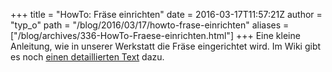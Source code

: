 +++
title = "HowTo: Fräse einrichten"
date = 2016-03-17T11:57:21Z
author = "typ_o"
path = "/blog/2016/03/17/howto-frase-einrichten"
aliases = ["/blog/archives/336-HowTo-Fraese-einrichten.html"]
+++
Eine kleine Anleitung, wie in unserer Werkstatt die Fräse eingerichtet
wird. Im Wiki gibt es noch [einen detaillierten
Text](https://flipdot.org/wiki/Projekte/CNC%20Fr%C3%A4se/HowTo) dazu.
